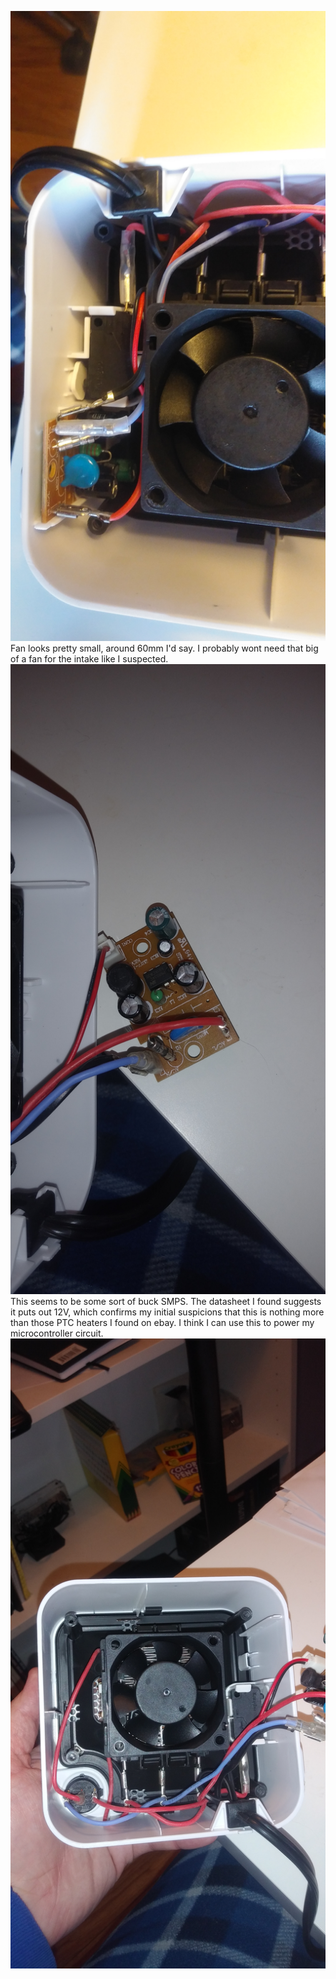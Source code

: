 
![alt text](https://raw.githubusercontent.com/chrissavage2300/Bread-Proofing-Box/master/Photos/20200427_155402%5B1%5D.jpg)
Fan looks pretty small, around 60mm I'd say. I probably wont need that big of a fan for the intake like I suspected.
![alt text](https://raw.githubusercontent.com/chrissavage2300/Bread-Proofing-Box/master/Photos/20200427_170443%5B1%5D.jpg)
This seems to be some sort of buck SMPS. The datasheet I found suggests it puts out 12V, which confirms my initial suspicions that this is nothing more than those PTC heaters I found on ebay. I think I can use this to power my microcontroller circuit.
![alt text](https://raw.githubusercontent.com/chrissavage2300/Bread-Proofing-Box/master/Photos/20200427_170456%5B1%5D.jpg)
